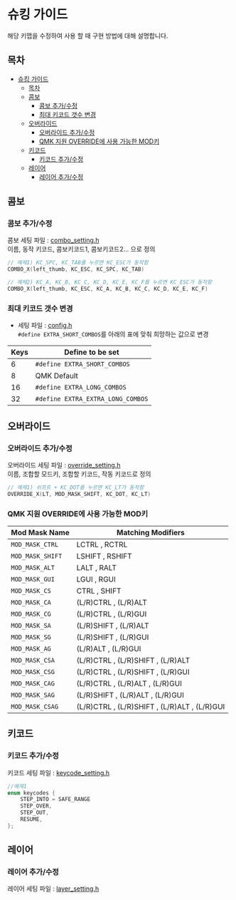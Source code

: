 # 슈킹 가이드

해당 키맵을 수정하여 사용 할 때 구현 방법에 대해 설명합니다.

## 목차

- [슈킹 가이드](#슈킹-가이드)
  - [목차](#목차)
  - [콤보](#콤보)
    - [콤보 추가/수정](#콤보-추가수정)
    - [최대 키코드 갯수 변경](#최대-키코드-갯수-변경)
  - [오버라이드](#오버라이드)
    - [오버라이드 추가/수정](#오버라이드-추가수정)
    - [QMK 지원 OVERRIDE에 사용 가능한 MOD키](#qmk-지원-override에-사용-가능한-mod키)
  - [키코드](#키코드)
    - [키코드 추가/수정](#키코드-추가수정)
  - [레이어](#레이어)
    - [레이어 추가/수정](#레이어-추가수정)

## 콤보

### 콤보 추가/수정

콤보 세팅 파일 : [combo_setting.h](../../keymap_helper/settings/combo_setting.h)  
이름, 동작 키코드, 콤보키코드1, 콤보키코드2... 으로 정의

```h
// 예제1) KC_SPC, KC_TAB를 누르면 KC_ESC가 동작함
COMBO_X(left_thumb, KC_ESC, KC_SPC, KC_TAB)

// 예제2) KC_A, KC_B, KC_C, KC_D, KC_E, KC_F를 누르면 KC_ESC가 동작함
COMBO_X(left_thumb, KC_ESC, KC_A, KC_B, KC_C, KC_D, KC_E, KC_F)
```

### 최대 키코드 갯수 변경

-   세팅 파일 : [config.h](../../config.h)  
    `#define EXTRA_SHORT_COMBOS`를 아래의 표에 맞춰 희망하는 값으로 변경

| Keys | Define to be set                  |
| ---- | --------------------------------- |
| 6    | `#define EXTRA_SHORT_COMBOS`      |
| 8    | QMK Default                       |
| 16   | `#define EXTRA_LONG_COMBOS`       |
| 32   | `#define EXTRA_EXTRA_LONG_COMBOS` |

## 오버라이드

### 오버라이드 추가/수정

오버라이드 세팅 파일 : [override_setting.h](../../keymap_helper/settings/override_setting.h)  
이름, 조합할 모드키, 조합할 키코드, 작동 키코드로 정의

```h
// 예제1) 쉬프트 + KC_DOT를 누르면 KC_LT가 동작함
OVERRIDE_X(LT, MOD_MASK_SHIFT, KC_DOT, KC_LT)
```

### QMK 지원 OVERRIDE에 사용 가능한 MOD키
| Mod Mask Name      | Matching Modifiers                             |
|--------------------|------------------------------------------------|
| `MOD_MASK_CTRL`    | LCTRL       , RCTRL                            |
| `MOD_MASK_SHIFT`   | LSHIFT      , RSHIFT                           |
| `MOD_MASK_ALT`     | LALT        , RALT                             |
| `MOD_MASK_GUI`     | LGUI        , RGUI                             |
| `MOD_MASK_CS`      | CTRL        , SHIFT                            |
| `MOD_MASK_CA`      | (L/R)CTRL   , (L/R)ALT                         |
| `MOD_MASK_CG`      | (L/R)CTRL   , (L/R)GUI                         |
| `MOD_MASK_SA`      | (L/R)SHIFT  , (L/R)ALT                         |
| `MOD_MASK_SG`      | (L/R)SHIFT  , (L/R)GUI                         |
| `MOD_MASK_AG`      | (L/R)ALT    , (L/R)GUI                         |
| `MOD_MASK_CSA`     | (L/R)CTRL   , (L/R)SHIFT , (L/R)ALT            |
| `MOD_MASK_CSG`     | (L/R)CTRL   , (L/R)SHIFT , (L/R)GUI            |
| `MOD_MASK_CAG`     | (L/R)CTRL   , (L/R)ALT   , (L/R)GUI            |
| `MOD_MASK_SAG`     | (L/R)SHIFT  , (L/R)ALT   , (L/R)GUI            |
| `MOD_MASK_CSAG`    | (L/R)CTRL   , (L/R)SHIFT , (L/R)ALT , (L/R)GUI |


## 키코드

### 키코드 추가/수정
키코드 세팅 파일 : [keycode_setting.h](../../keymap_helper/settings/keycode_setting.h)  
```h
//예제1
enum keycodes {
	STEP_INTO = SAFE_RANGE
	STEP_OVER,
	STEP_OUT,
	RESUME,
};
```

## 레이어

### 레이어 추가/수정
레이어 세팅 파일 : [layer_setting.h](../../keymap_helper/settings/layer_setting.h)  